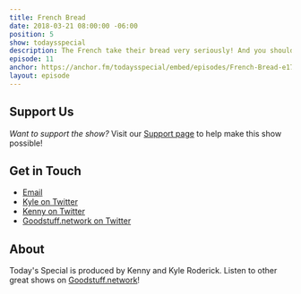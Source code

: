 ```yaml
---
title: French Bread
date: 2018-03-21 08:00:00 -06:00
position: 5
show: todaysspecial
description: The French take their bread very seriously! And you should too!
episode: 11
anchor: https://anchor.fm/todaysspecial/embed/episodes/French-Bread-e179s4/a-a2p4n1
layout: episode
---
```




## Support Us
*Want to support the show?* Visit our [Support page](https://goodstuff.network/support) to help make this show possible!

## Get in Touch
* [Email](mailto:kyle@goodstuff.network)
* [Kyle on Twitter](http://twitter.com/dogburps)
* [Kenny on Twitter](http://twitter.com/pizzarobotics)
* [Goodstuff.network on Twitter](http://twitter.com/goodstufffm)

## About
Today's Special is produced by Kenny and Kyle Roderick. Listen to other great shows on [Goodstuff.network](http://goodstuff.network/shows)!